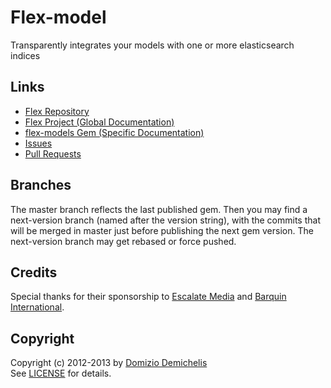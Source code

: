 # Flex-model

Transparently integrates your models with one or more elasticsearch indices

## Links

* [Flex Repository](https://github.com/ddnexus/flex)
* [Flex Project (Global Documentation)](http://ddnexus.github.io/flex/doc/)
* [flex-models Gem (Specific Documentation)](http://ddnexus.github.io/flex/doc/4-flex-models)
* [Issues](https://github.com/ddnexus/flex-models/issues)
* [Pull Requests](https://github.com/ddnexus/flex-models/pulls)

## Branches

The master branch reflects the last published gem. Then you may find a next-version branch (named after the version string), with the commits that will be merged in master just before publishing the next gem version. The next-version branch may get rebased or force pushed.

## Credits

Special thanks for their sponsorship to [Escalate Media](http://www.escalatemedia.com) and [Barquin International](http://www.barquin.com).

## Copyright

Copyright (c) 2012-2013 by [Domizio Demichelis](mailto://dd.nexus@gmail.com)<br>
See [LICENSE](https://github.com/ddnexus/flex-models/blob/master/LICENSE) for details.
